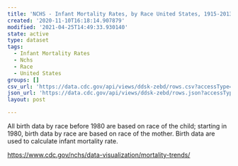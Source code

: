 ```yaml
---
title: 'NCHS - Infant Mortality Rates, by Race United States, 1915-2013'
created: '2020-11-10T16:18:14.907879'
modified: '2021-04-25T14:49:33.930140'
state: active
type: dataset
tags:
  - Infant Mortality Rates
  - Nchs
  - Race
  - United States
groups: []
csv_url: 'https://data.cdc.gov/api/views/ddsk-zebd/rows.csv?accessType=DOWNLOAD'
json_url: 'https://data.cdc.gov/api/views/ddsk-zebd/rows.json?accessType=DOWNLOAD'
layout: post

---
```

All birth data by race before 1980 are based on race of the child; starting in 1980, birth data by race are based on race of the mother. Birth data are used to calculate infant mortality rate.

https://www.cdc.gov/nchs/data-visualization/mortality-trends/
